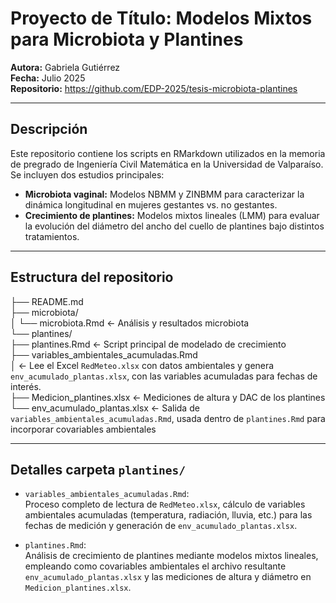 # Proyecto de Título: Modelos Mixtos para Microbiota y Plantines

**Autora:** Gabriela Gutiérrez  
**Fecha:** Julio 2025  
**Repositorio:** https://github.com/EDP-2025/tesis-microbiota-plantines

---

## Descripción

Este repositorio contiene los scripts en RMarkdown utilizados en la memoria de pregrado de Ingeniería Civil Matemática en la Universidad de Valparaíso.  
Se incluyen dos estudios principales:

- **Microbiota vaginal:** Modelos NBMM y ZINBMM para caracterizar la dinámica longitudinal en mujeres gestantes vs. no gestantes.  
- **Crecimiento de plantines:** Modelos mixtos lineales (LMM) para evaluar la evolución del diámetro del ancho del cuello de plantines bajo distintos tratamientos.

---

## Estructura del repositorio

├── README.md  
├── microbiota/  
│   └── microbiota.Rmd                ← Análisis y resultados microbiota  
└── plantines/  
    ├── plantines.Rmd                 ← Script principal de modelado de crecimiento  
    ├── variables_ambientales_acumuladas.Rmd  
    │   ← Lee el Excel `RedMeteo.xlsx` con datos ambientales y genera `env_acumulado_plantas.xlsx`, con las variables acumuladas para fechas de interés.  
    ├── Medicion_plantines.xlsx       ← Mediciones de altura y DAC de los plantines  
    └── env_acumulado_plantas.xlsx    ← Salida de `variables_ambientales_acumuladas.Rmd`, usada dentro de `plantines.Rmd` para incorporar covariables ambientales

---
## Detalles carpeta `plantines/`

- `variables_ambientales_acumuladas.Rmd`:  
  Proceso completo de lectura de `RedMeteo.xlsx`, cálculo de variables ambientales acumuladas (temperatura, radiación, lluvia, etc.) para las fechas de medición y generación de `env_acumulado_plantas.xlsx`.

- `plantines.Rmd`:  
  Análisis de crecimiento de plantines mediante modelos mixtos lineales, empleando como covariables ambientales el archivo resultante `env_acumulado_plantas.xlsx` y las mediciones de altura y diámetro en `Medicion_plantines.xlsx`.



